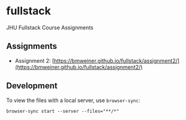 # fullstack

JHU Fullstack Course Assignments


## Assignments

* Assignment 2: [https://bmweiner.github.io/fullstack/assignment2/](https://bmweiner.github.io/fullstack/assignment2/)

## Development

To view the files with a local server, use `browser-sync`:

    browser-sync start --server --files="**/*"
